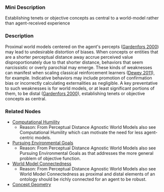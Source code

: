 ### Mini Description

Establishing tenets or objective concepts as central to a world-model rather than agent-received experience

### Description

Proximal world models centered on the agent's percepts ([Gardenfors 2000](https://mitpress.mit.edu/books/conceptual-spaces)) may lead to undesirable distortion of biases. When concepts or entities that are a shorter perceptual distance away accrue perceived value disproportionately due to that shorter distance, behaviors that seem narcissistic or overly parochial may emerge. These kinds of weaknesses can manifest when scaling classical reinforcement learners ([Dewey 2011](http://www.danieldewey.net/learning-what-to-value.pdf)), for example. Indicative behaviors may include promotion of confirmation bias or incorrectly calculating externalities as negligible. A key preventative to such weaknesses is for world models, or at least significant portions of them, to be distal ([Gardenfors 2000](https://mitpress.mit.edu/books/conceptual-spaces)), establishing tenets or objective concepts as central.

### Related Nodes

- [Computational Humility](/Value_Alignment/Validation/Averting_Instrumental_Incentives/Domesticity/Computational_Humility/Computational_Humility.md)
	- Reason: From Perceptual Distance Agnostic World Models also see Computational Humility which can motivate the need for less agent-centric models.
- [Pursuing Environmental Goals](/Value_Alignment/Validation/Avoiding_Reward_Hacking/Pursuing_Environmental_Goals/Pursuing_Environmental_Goals.md)
	- Reason: From Perceptual Distance Agnostic World Models also see Pursuing Environmental Goals as that addresses the more general problem of objective function.
- [World Model Connectedness](/Value_Alignment/Validation/Increasing_Contextual_Awareness/Concept_Geometry/World_Model_Connectedness/World_Model_Connectedness.md)
	- Reason: From Perceptual Distance Agnostic World Models also see World Model Connectedness as proximal and distal elements of an ontology should be richly connected for an agent to be robust.
- [Concept Geometry](/Value_Alignment/Validation/Increasing_Contextual_Awareness/Concept_Geometry/Concept_Geometry.md)
